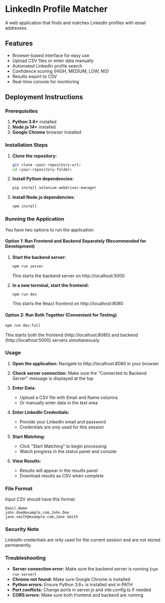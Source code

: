 # LinkedIn Profile Matcher

A web application that finds and matches LinkedIn profiles with email addresses.

## Features

- Browser-based interface for easy use
- Upload CSV files or enter data manually
- Automated LinkedIn profile search
- Confidence scoring (HIGH, MEDIUM, LOW, NO)
- Results export to CSV
- Real-time console for monitoring

## Deployment Instructions

### Prerequisites

1. **Python 3.6+** installed
2. **Node.js 14+** installed
3. **Google Chrome** browser installed

### Installation Steps

1. **Clone the repository:**
   ```bash
   git clone <your-repository-url>
   cd <your-repository-folder>
   ```

2. **Install Python dependencies:**
   ```bash
   pip install selenium webdriver-manager
   ```

3. **Install Node.js dependencies:**
   ```bash
   npm install
   ```

### Running the Application

You have two options to run the application:

#### Option 1: Run Frontend and Backend Separately (Recommended for Development)

1. **Start the backend server:**
   ```bash
   npm run server
   ```
   This starts the backend server on http://localhost:5000

2. **In a new terminal, start the frontend:**
   ```bash
   npm run dev
   ```
   This starts the React frontend on http://localhost:8080

#### Option 2: Run Both Together (Convenient for Testing)

```bash
npm run dev:full
```
This starts both the frontend (http://localhost:8080) and backend (http://localhost:5000) servers simultaneously.

### Usage

1. **Open the application:**
   Navigate to http://localhost:8080 in your browser

2. **Check server connection:**
   Make sure the "Connected to Backend Server" message is displayed at the top

3. **Enter Data:**
   - Upload a CSV file with Email and Name columns
   - Or manually enter data in the text area

4. **Enter LinkedIn Credentials:**
   - Provide your LinkedIn email and password
   - Credentials are only used for this session

5. **Start Matching:**
   - Click "Start Matching" to begin processing
   - Watch progress in the status panel and console

6. **View Results:**
   - Results will appear in the results panel
   - Download results as CSV when complete

### File Format

Input CSV should have this format:
```csv
Email,Name
john.doe@example.com,John Doe
jane.smith@example.com,Jane Smith
```

### Security Note

LinkedIn credentials are only used for the current session and are not stored permanently.

### Troubleshooting

- **Server connection error:** Make sure the backend server is running (`npm run server`)
- **Chrome not found:** Make sure Google Chrome is installed
- **Python errors:** Ensure Python 3.6+ is installed and in PATH
- **Port conflicts:** Change ports in server.js and vite.config.ts if needed
- **CORS errors:** Make sure both frontend and backend are running